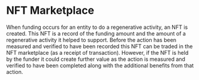 # NFT Marketplace

When funding occurs for an entity to do a regenerative activity, an NFT is created. This NFT is a record of the funding amount and the amount of a regenerative activity it helped to support. Before the action has been measured and verified to have been recorded this NFT can be traded in the NFT marketplace (as a receipt of transaction). However, if the NFT is held by the funder it could create further value as the action is measured and verified to have been completed along with the additional benefits from that action.
